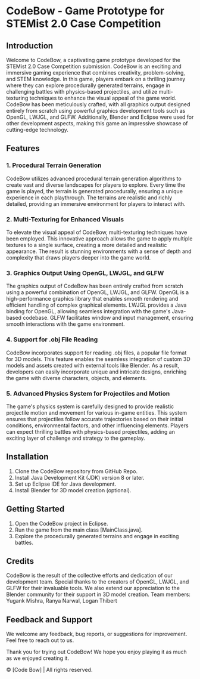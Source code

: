 # CodeBow - Game Prototype for STEMist 2.0 Case Competition

## Introduction
Welcome to CodeBow, a captivating game prototype developed for the STEMist 2.0 Case Competition submission. CodeBow is an exciting and immersive gaming experience that combines creativity, problem-solving, and STEM knowledge. In this game, players embark on a thrilling journey where they can explore procedurally generated terrains, engage in challenging battles with physics-based projectiles, and utilize multi-texturing techniques to enhance the visual appeal of the game world. CodeBow has been meticulously crafted, with all graphics output designed entirely from scratch using powerful graphics development tools such as OpenGL, LWJGL, and GLFW. Additionally, Blender and Eclipse were used for other development aspects, making this game an impressive showcase of cutting-edge technology.

## Features
### 1. Procedural Terrain Generation
CodeBow utilizes advanced procedural terrain generation algorithms to create vast and diverse landscapes for players to explore. Every time the game is played, the terrain is generated procedurally, ensuring a unique experience in each playthrough. The terrains are realistic and richly detailed, providing an immersive environment for players to interact with.

### 2. Multi-Texturing for Enhanced Visuals
To elevate the visual appeal of CodeBow, multi-texturing techniques have been employed. This innovative approach allows the game to apply multiple textures to a single surface, creating a more detailed and realistic appearance. The result is stunning environments with a sense of depth and complexity that draws players deeper into the game world.

### 3. Graphics Output Using OpenGL, LWJGL, and GLFW
The graphics output of CodeBow has been entirely crafted from scratch using a powerful combination of OpenGL, LWJGL, and GLFW. OpenGL is a high-performance graphics library that enables smooth rendering and efficient handling of complex graphical elements. LWJGL provides a Java binding for OpenGL, allowing seamless integration with the game's Java-based codebase. GLFW facilitates window and input management, ensuring smooth interactions with the game environment.

### 4. Support for .obj File Reading
CodeBow incorporates support for reading .obj files, a popular file format for 3D models. This feature enables the seamless integration of custom 3D models and assets created with external tools like Blender. As a result, developers can easily incorporate unique and intricate designs, enriching the game with diverse characters, objects, and elements.

### 5. Advanced Physics System for Projectiles and Motion
The game's physics system is carefully designed to provide realistic projectile motion and movement for various in-game entities. This system ensures that projectiles follow accurate trajectories based on their initial conditions, environmental factors, and other influencing elements. Players can expect thrilling battles with physics-based projectiles, adding an exciting layer of challenge and strategy to the gameplay.

## Installation
1. Clone the CodeBow repository from GitHub Repo.
2. Install Java Development Kit (JDK) version 8 or later.
3. Set up Eclipse IDE for Java development.
4. Install Blender for 3D model creation (optional).

## Getting Started
1. Open the CodeBow project in Eclipse.
2. Run the game from the main class [MainClass.java].
3. Explore the procedurally generated terrains and engage in exciting battles.

## Credits
CodeBow is the result of the collective efforts and dedication of our development team. Special thanks to the creators of OpenGL, LWJGL, and GLFW for their invaluable tools. We also extend our appreciation to the Blender community for their support in 3D model creation.
Team members:
Yugank Mishra,
Ranya Narwal,
Logan Thibert

## Feedback and Support
We welcome any feedback, bug reports, or suggestions for improvement. Feel free to reach out to us.

Thank you for trying out CodeBow! We hope you enjoy playing it as much as we enjoyed creating it.

© [Code Bow] | All rights reserved.
